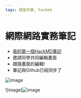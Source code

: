 ```yaml
---
tags: 隨堂作業, hackmd
---
```


# 網際網路實務筆記
- [我的第一個HackMD筆記](/gys9XhEuRqWxjVCVyrYwYQ)
- 邀請同學共同編輯畫面
- 跟隨畫面的編輯!
- 筆記與Github已經同步了

![image](https://hackmd.io/_uploads/SkHC9380yl.image)

![image]![image](https://hackmd.io/_uploads/HyW9VKv0kx.png)
